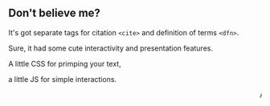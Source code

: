 ##  Don&#39;t believe me?

 It's got separate tags for citation `<cite>` and definition of terms `<dfn>`.

 Sure, it had some cute interactivity and presentation features. 

 A little CSS for primping your text, <!-- .element: style="border: 6px inset gray; text-shadow: 1px 1px 4px rgba(0,0,0,0.4)" -->

 a little JS for simple interactions.

 <marquee>A marquee tag.</marquee>